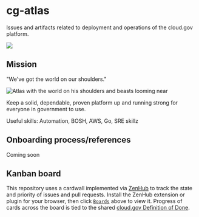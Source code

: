 # cg-atlas
Issues and artifacts related to deployment and operations of the cloud.gov platform.

<a href="https://zenhub.io"><img src="https://raw.githubusercontent.com/ZenHubIO/support/master/zenhub-badge.png"></a>

## Mission
"We've got the world on our shoulders."

![Atlas with the world on his shoulders and beasts looming near](http://radiozidul.ro/wp-content/uploads/2015/11/Atlas.jpg)

Keep a solid, dependable, proven platform up and running strong for everyone in government to use.

Useful skills: Automation, BOSH, AWS, Go, SRE skillz

## Onboarding process/references
Coming soon

## Kanban board
This repository uses a cardwall implemented via [ZenHub](https://zenhub.io) to track the state and priority of issues and pull requests. Install the ZenHub extension or plugin for your browser, then click [`Boards`](#boards) above to view it. Progress of cards  across the board is tied to the shared [cloud.gov Definition of Done](https://github.com/18F/cg-product/blob/master/DeliveryProcess.md).
